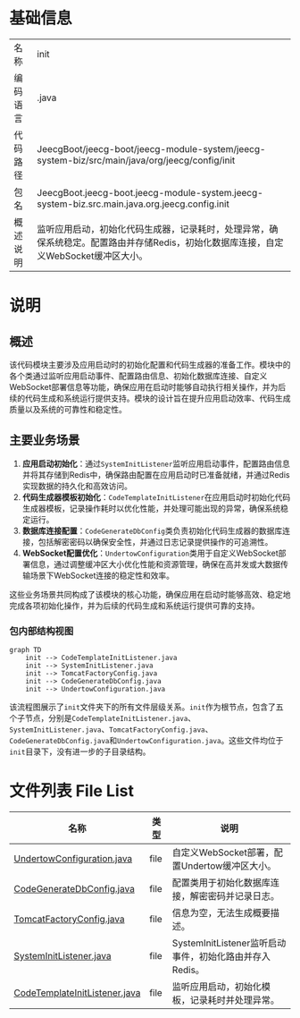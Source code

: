 # 基础信息

|      |      |
|------|------|
| 名称 | init |
| 编码语言 | .java |
| 代码路径 | JeecgBoot/jeecg-boot/jeecg-module-system/jeecg-system-biz/src/main/java/org/jeecg/config/init |
| 包名 | JeecgBoot.jeecg-boot.jeecg-module-system.jeecg-system-biz.src.main.java.org.jeecg.config.init |
| 概述说明 | 监听应用启动，初始化代码生成器，记录耗时，处理异常，确保系统稳定。配置路由并存储Redis，初始化数据库连接，自定义WebSocket缓冲区大小。 |

# 说明

## 概述
该代码模块主要涉及应用启动时的初始化配置和代码生成器的准备工作。模块中的各个类通过监听应用启动事件、配置路由信息、初始化数据库连接、自定义WebSocket部署信息等功能，确保应用在启动时能够自动执行相关操作，并为后续的代码生成和系统运行提供支持。模块的设计旨在提升应用启动效率、代码生成质量以及系统的可靠性和稳定性。

## 主要业务场景
1. **应用启动初始化**：通过`SystemInitListener`监听应用启动事件，配置路由信息并将其存储到Redis中，确保路由配置在应用启动时已准备就绪，并通过Redis实现数据的持久化和高效访问。
2. **代码生成器模板初始化**：`CodeTemplateInitListener`在应用启动时初始化代码生成器模板，记录操作耗时以优化性能，并处理可能出现的异常，确保系统稳定运行。
3. **数据库连接配置**：`CodeGenerateDbConfig`类负责初始化代码生成器的数据库连接，包括解密密码以确保安全性，并通过日志记录提供操作的可追溯性。
4. **WebSocket配置优化**：`UndertowConfiguration`类用于自定义WebSocket部署信息，通过调整缓冲区大小优化性能和资源管理，确保在高并发或大数据传输场景下WebSocket连接的稳定性和效率。

这些业务场景共同构成了该模块的核心功能，确保应用在启动时能够高效、稳定地完成各项初始化操作，并为后续的代码生成和系统运行提供可靠的支持。


### 包内部结构视图

```mermaid
graph TD
    init --> CodeTemplateInitListener.java
    init --> SystemInitListener.java
    init --> TomcatFactoryConfig.java
    init --> CodeGenerateDbConfig.java
    init --> UndertowConfiguration.java
```

该流程图展示了`init`文件夹下的所有文件层级关系。`init`作为根节点，包含了五个子节点，分别是`CodeTemplateInitListener.java`、`SystemInitListener.java`、`TomcatFactoryConfig.java`、`CodeGenerateDbConfig.java`和`UndertowConfiguration.java`。这些文件均位于`init`目录下，没有进一步的子目录结构。

# 文件列表 File List

| 名称   | 类型  | 说明 |
|-------|------|-------------|
| [UndertowConfiguration.java](UndertowConfiguration.md) | file | 自定义WebSocket部署，配置Undertow缓冲区大小。 |
| [CodeGenerateDbConfig.java](CodeGenerateDbConfig.md) | file | 配置类用于初始化数据库连接，解密密码并记录日志。 |
| [TomcatFactoryConfig.java](TomcatFactoryConfig.md) | file | 信息为空，无法生成概要描述。 |
| [SystemInitListener.java](SystemInitListener.md) | file | SystemInitListener监听启动事件，初始化路由并存入Redis。 |
| [CodeTemplateInitListener.java](CodeTemplateInitListener.md) | file | 监听应用启动，初始化模板，记录耗时并处理异常。 |


